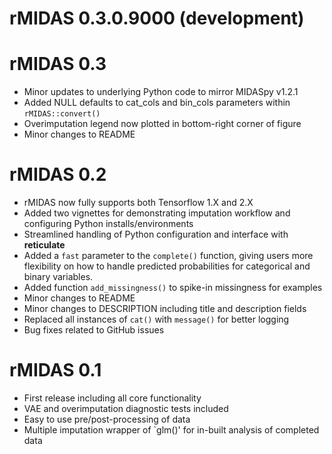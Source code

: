 # rMIDAS 0.3.0.9000 (development)

# rMIDAS 0.3

* Minor updates to underlying Python code to mirror MIDASpy v1.2.1
* Added NULL defaults to cat_cols and bin_cols parameters within `rMIDAS::convert()`
* Overimputation legend now plotted in bottom-right corner of figure
* Minor changes to README

# rMIDAS 0.2

* rMIDAS now fully supports both Tensorflow 1.X and 2.X
* Added two vignettes for demonstrating imputation workflow and configuring Python installs/environments
* Streamlined handling of Python configuration and interface with **reticulate**
* Added a `fast` parameter to the `complete()` function, giving users more flexibility on how to handle predicted probabilities for categorical and binary variables.
* Added function `add_missingness()` to spike-in missingness for examples
* Minor changes to README
* Minor changes to DESCRIPTION including title and description fields
* Replaced all instances of `cat()` with `message()` for better logging
* Bug fixes related to GitHub issues

# rMIDAS 0.1

* First release including all core functionality
* VAE and overimputation diagnostic tests included
* Easy to use pre/post-processing of data
* Multiple imputation wrapper of `glm()' for in-built analysis of completed data
